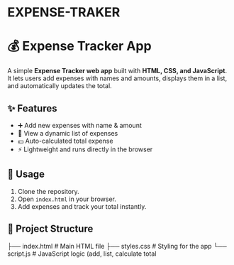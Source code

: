 # EXPENSE-TRAKER
# 💰 Expense Tracker App

A simple **Expense Tracker web app** built with **HTML, CSS, and JavaScript**. It lets users add expenses with names and amounts, displays them in a list, and automatically updates the total.

## ✨ Features
- ➕ Add new expenses with name & amount
- 📜 View a dynamic list of expenses
- 💵 Auto-calculated total expense
- ⚡ Lightweight and runs directly in the browser

## 🚀 Usage
1. Clone the repository.
2. Open `index.html` in your browser.
3. Add expenses and track your total instantly.

## 📂 Project Structure
├── index.html # Main HTML file
├── styles.css # Styling for the app
└── script.js # JavaScript logic (add, list, calculate total
